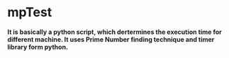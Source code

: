# mpTest
__It is basically a python script, which dertermines the execution time for different machine. It uses Prime Number finding technique and timer library form python.__

